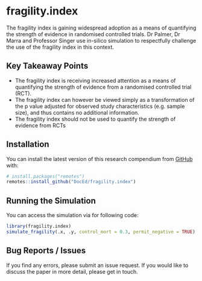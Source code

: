 
<!-- README.md is generated from README.Rmd. Please edit that file -->

# fragility.index

<!-- badges: start -->

<!-- badges: end -->

The fragility index is gaining widespread adoption as a means of
quantifying the strength of evidence in randomised controlled trials. Dr
Palmer, Dr Marra and Professor Singer use in-silico simulation to
respectfully challenge the use of the fragility index in this context.

## Key Takeaway Points

  - The fragility index is receiving increased attention as a means of
    quantifying the strength of evidence from a randomised controlled
    trial (RCT).
  - The fragility index can however be viewed simply as a transformation
    of the p value adjusted for observed study characteristics
    (e.g. sample size), and thus contains no additional information.
  - The fragility index should not be used to quantify the strength of
    evidence from RCTs

## Installation

You can install the latest version of this research compendium from
[GitHub](https://github.com/) with:

``` r
# install.packages("remotes")
remotes::install_github("DocEd/fragility.index")
```

## Running the Simulation

You can access the simulation via for following code:

``` r
library(fragility.index)
simulate_fragility(.x, .y, control_mort = 0.3, permit_negative = TRUE)
```

## Bug Reports / Issues

If you find any errors, please submit an issue request. If you would
like to discuss the paper in more detail, please get in touch.
